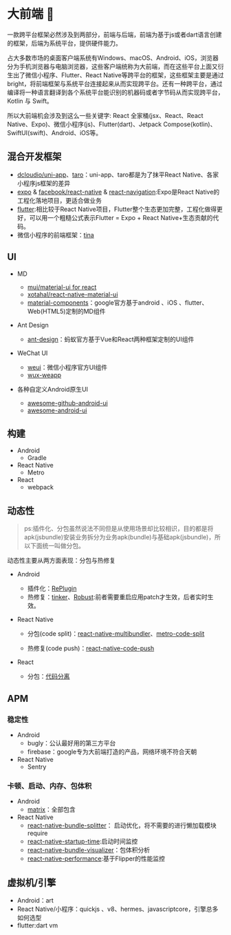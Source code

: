 # 大前端 👋

一款跨平台框架必然涉及到两部分，前端与后端，前端为基于js或者dart语言创建的框架，后端为系统平台，提供硬件能力。

占大多数市场的桌面客户端系统有Windows、macOS、Android、iOS，浏览器分为手机浏览器与电脑浏览器，这些客户端统称为大前端，而在这些平台上面又衍生出了微信小程序、Flutter、React Native等跨平台的框架，这些框架主要是通过bright，将前端框架与系统平台连接起来从而实现跨平台。还有一种跨平台，通过编译将一种语言翻译到各个系统平台能识别的机器码或者字节码从而实现跨平台，Kotlin 与 Swift。

所以大前端机会涉及到这么一些关键字: React 全家桶(jsx、React、React Native、Expo)、微信小程序(js)、Flutter(dart)、Jetpack Compose(kotlin)、SwiftUI(swift)、Android、iOS等。

## 混合开发框架
- [dcloudio/uni-app](https://github.com/dcloudio/uni-app)、[taro](https://github.com/NervJS/taro)：uni-app、taro都是为了抹平React Native、各家小程序js框架的差异
- [expo](https://github.com/expo/expo/tree/master) & [facebook/react-native](https://github.com/facebook/react-native) & [react-navigation](https://github.com/react-navigation/react-navigation):Expo是React Native的工程化落地项目，更适合做业务
- [flutter](https://github.com/flutter/flutter):相比较于React Native项目，Flutter整个生态更加完整，工程化做得更好，可以用一个粗糙公式表示Flutter = Expo + React Native+生态贡献的代码。
- 微信小程序的前端框架：[tina](https://github.com/tinajs/tina)

## UI

- MD
  - [mui/material-ui for react](https://github.com/mui/material-ui)
  - [xotahal/react-native-material-ui](https://github.com/xotahal/react-native-material-ui)
  - [material-components](https://github.com/material-components/material-components)：google官方基于android 、iOS 、flutter、Web(HTML5)定制的MD组件

- Ant Design
  - [ant-design](https://github.com/ant-design/ant-design)：蚂蚁官方基于Vue和React两种框架定制的UI组件

- WeChat UI
  - [weui](https://github.com/Tencent/weui/blob/master/README_cn.md)：微信小程序官方UI组件
  - [wux-weapp](https://github.com/wux-weapp/wux-weapp)
  
- 各种自定义Android原生UI
  - [awesome-github-android-ui](https://github.com/opendigg/awesome-github-android-ui)
  - [awesome-android-ui](https://github.com/wasabeef/awesome-android-ui)
  
## 构建
- Android
  - Gradle
- React Native
  - Metro
- React
  - webpack
  
## 动态性

>ps:插件化、分包虽然说法不同但是从使用场景却比较相识，目的都是将apk(jsbundle)安装业务拆分为业务apk(bundle)与基础apk(jsbundle)，所以下面统一叫做分包。

动态性主要从两方面表现：分包与热修复

- Android
  - 插件化：[RePlugin](https://github.com/Qihoo360/RePlugin)
  - 热修复：[tinker](https://github.com/Tencent/tinker)、[Robust](https://github.com/Meituan-Dianping/Robust):前者需要重启应用patch才生效，后者实时生效。

- React Native
  - 分包(code split)：[react-native-multibundler](https://github.com/smallnew/react-native-multibundler)、[metro-code-split](https://github.com/wuba/metro-code-split)

  - 热修复(code push)：[react-native-code-push](https://github.com/microsoft/react-native-code-push)
 
- React
  - 分包：[代码分离](https://webpack.docschina.org/guides/code-splitting/)

## APM
### 稳定性
- Android
  - bugly：公认最好用的第三方平台
  - firebase：google专为大前端打造的产品，网络环境不符合天朝
- React Native
  - Sentry
### 卡顿、启动、内存、包体积
- Android
  - [matrix](https://github.com/Tencent/matrix)：全部包含
- React Native
  - [react-native-bundle-splitter](https://github.com/kirillzyusko/react-native-bundle-splitter)： 启动优化，将不需要的进行懒加载模块require
  - [react-native-startup-time](https://github.com/doomsower/react-native-startup-time):启动时间监控
  - [react-native-bundle-visualizer](https://github.com/IjzerenHein/react-native-bundle-visualizer)：包体积分析
  - [react-native-performance](https://github.com/oblador/react-native-performance):基于Flipper的性能监控
  
## 虚拟机/引擎
  - Android：art
  - React Native/小程序：quickjs 、v8、hermes、javascriptcore，引擎总多如何选型
  - flutter:dart vm
  
